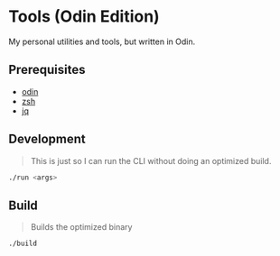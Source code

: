 # Tools (Odin Edition)

My personal utilities and tools, but written in Odin.

## Prerequisites

- [odin](https://odin-lang.org/docs/install)
- [zsh](https://github.com/ohmyzsh/ohmyzsh/wiki/Installing-ZSH)
- [jq](https://archlinux.org/packages/extra/x86_64/jq/)

## Development

> This is just so I can run the CLI without doing an optimized build.

```bash
./run <args>
```

## Build

> Builds the optimized binary

```bash
./build
```
